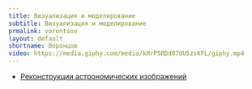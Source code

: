 ```yaml
---
title: Визуализация и моделирование
subtitle: Визуализация и моделирование
prmalink: vorontsov
layout: default
shortname: Воронцов
video: https://media.giphy.com/media/kHrP5RDd07dU5zsKFL/giphy.mp4
---
```


+ [Реконструкции астрономических изображений](https://www.youtube.com/watch?time_continue=4&v=K8LZ83xWP4o)
